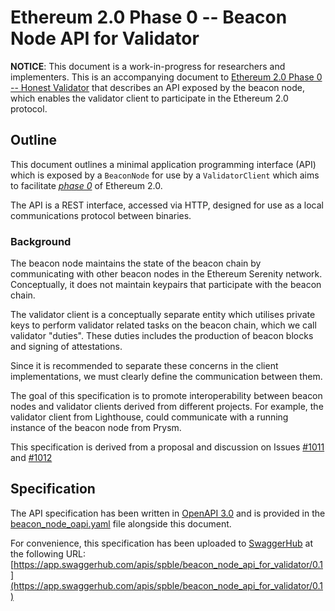 # Ethereum 2.0 Phase 0 -- Beacon Node API for Validator

__NOTICE__: This document is a work-in-progress for researchers and implementers. This is an accompanying document to [Ethereum 2.0 Phase 0 -- Honest Validator](0_beacon-chain-validator.md) that describes an API exposed by the beacon node, which enables the validator client to participate in the Ethereum 2.0 protocol.

## Outline

This document outlines a minimal application programming interface (API) which is exposed by a `BeaconNode` for use by a `ValidatorClient` which aims to facilitate [_phase 0_](../../README.md#phase-0) of Ethereum 2.0.

The API is a REST interface, accessed via HTTP, designed for use as a local communications protocol between binaries.

###  Background
The beacon node maintains the state of the beacon chain by communicating with other beacon nodes in the Ethereum Serenity network. Conceptually, it does not maintain keypairs that participate with the beacon chain.

The validator client is a conceptually separate entity which utilises private keys to perform validator related tasks on the beacon chain, which we call validator "duties". These duties includes the production of beacon blocks and signing of attestations.

Since it is recommended to separate these concerns in the client implementations, we must clearly define the communication between them.

The goal of this specification is to promote interoperability between beacon nodes and validator clients derived from different projects. For example, the validator client from Lighthouse, could communicate with a running instance of the beacon node from Prysm.

This specification is derived from a proposal and discussion on Issues [#1011](https://github.com/ethereum/eth2.0-specs/issues/1011) and [#1012](https://github.com/ethereum/eth2.0-specs/issues/1012)


## Specification 

The API specification has been written in [OpenAPI 3.0](https://swagger.io/docs/specification/about/) and is provided in the [beacon_node_oapi.yaml](beacon_node_oapi.yaml) file alongside this document.

For convenience, this specification has been uploaded to [SwaggerHub](https://swagger.io/tools/swaggerhub/) at the following URL:
[https://app.swaggerhub.com/apis/spble/beacon_node_api_for_validator/0.1](https://app.swaggerhub.com/apis/spble/beacon_node_api_for_validator/0.1)
